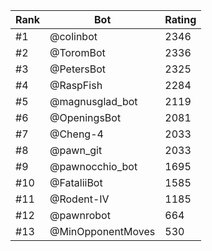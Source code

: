 Rank|Bot|Rating
---|---|---
#1|@colinbot|2346
#2|@ToromBot|2336
#3|@PetersBot|2325
#4|@RaspFish|2284
#5|@magnusglad_bot|2119
#6|@OpeningsBot|2081
#7|@Cheng-4|2033
#8|@pawn_git|2033
#9|@pawnocchio_bot|1695
#10|@FataliiBot|1585
#11|@Rodent-IV|1185
#12|@pawnrobot|664
#13|@MinOpponentMoves|530

